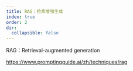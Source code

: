 ```yaml
---
title: RAG：检索增强生成
index: true
order: 2
dir:
  collapsible: false
---
```


RAG：Retrieval-augmented generation

<https://www.promptingguide.ai/zh/techniques/rag>
